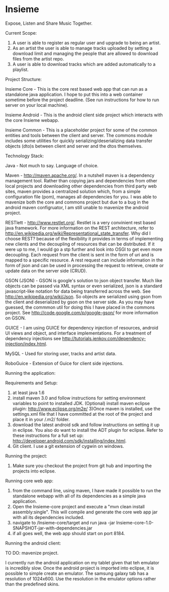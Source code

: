 Insieme
=======

Expose, Listen and Share Music Together.

Current Scope: 

1) A user is able to register as regular user and upgrade to being an artist.
2) As an artist the user is able to manage tracks uploaded by setting a download limit and managing the people that 
are allowed to download files from the artist repo.
3) A user is able to download tracks which are added automatically to a playlist.

Project Structure:

Insieme Core - This is the core rest based web app that can run as a standalone java application. I hope to put this
into a web container sometime before the project deadline. (See run instructions for how to run server on your local machine).

Insieme Android - This is the android client side project which interacts with the core Insieme webapp.

Insieme Common - This is a placeholder project for some of the common entities and tools between the client and server.
The commons module includes some utilities for quickly serializing/deserializing data transfer objects (dto)s 
between client and server and the dtos themselves.

Technology Stack:

Java - Not much to say. Language of choice.

Maven - http://maven.apache.org/. In a nutshell maven is a dependency management tool. Rather than copying jars and 
dependencies from other local projects and downloading other dependencies from third party web sites, maven provides 
a centralized solution which, from a simple configuration file (pom), manages all dependencies for you. I was able to 
mavenize both the core and commons project but due to a bug in the android maven configruator, I am still unable to 
mavenize the android project.

RESTlett - http://www.restlet.org/. Restlet is a very convinient rest based java framework. For more information
on the REST architecture, refer to http://en.wikipedia.org/wiki/Representational_state_transfer. Why did I choose REST? because of the flexibility it provides in terms of implementing
new clients and the decoupling of resources that can be distributed. If it were up to me, I would go a stp further and look
into OSGI to get even more decoupling. Each request from the client is sent in the form of uri and is mapped to a specific 
resource. A rest request can include information in the form of json and can be used in processing the request to retrieve,
create or update data on the server side (CRUD).

GSON (JSON) - GSON is google's solution to json object transfer. Much like objects can be passed via XML syntax or even
serialized, json is a standard javascript-like notation for data being transferred across the web. See http://en.wikipedia.org/wiki/Json.
So objects are serialized using gson from the client and deserialized by gson on the server side. As you may have guessed,
the commmon util for doing this I have placed in the commons project. See http://code.google.com/p/google-gson/ for more
information on GSON.

GUICE - I am using GUICE for dependency injection of resources, android UI views and object, and interface implementations.
For a treatment of dependency injections see http://tutorials.jenkov.com/dependency-injection/index.html.

MySQL - Used for storing user, tracks and artist data.

RoboGuice - Extension of Guice for client side injections.

Running the application:

Requirements and Setup:

1) at least java 1.6
2) install maven 3.0 and follow instructions for setting environment variables to point to installed JDK. 
(Optional) install maven eclipse plugin: http://www.eclipse.org/m2e/
3)Once maven is installed, use the settings.xml file that I have committed at the root of the project and place it in
your /.m2/ folder.
4) download the latest android sdk and follow instructions on setting it up in eclipse. You also do want to install the ADT
plugin for eclipse. Refer to these instructions for a full set up: http://developer.android.com/sdk/installing/index.html.
5) Git client. I use a git extension of cygwin on windows.

Running the project: 

1) Make sure you checkout the project from git hub and importing the projects into eclipse.

Running core web app: 

1) from the command line, using maven, I have made it possible to run the standalone webapp with all of its dependencies
as a simple java application. 
2) Open the Insieme-core project and execute a "mvn clean install assembly:single". This will compile and generate 
the core web app jar with all its dependencies included. 
3) navigate to /Insieme-core/target and run java -jar Insieme-core-1.0-SNAPSHOT-jar-with-dependencies.jar
4) if all goes well, the web app should start on port 8184.

Running the android client: 

TO DO: mavenize project.

I currently run the android application on my tablet given that teh emulator is incredibly slow. Once the android project is 
imported into eclipse, it is possible to simple create an emulator. The samsung galaxy tab has a resolution of 1024x600. Use the
resolution in the emulator options rather than the predefined skins.





